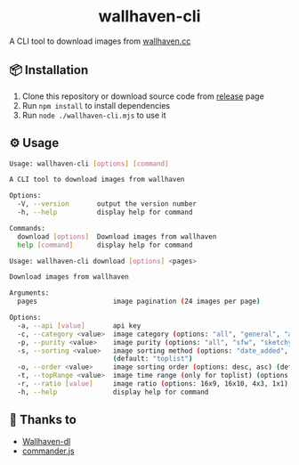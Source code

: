 <h1 align="center">
	wallhaven-cli</a>
</h1>

A CLI tool to download images from [wallhaven.cc](https://wallhaven.cc/)

## 📦 Installation

1. Clone this repository or download source code from [release](https://github.com/coxde/wallhaven-cli/releases) page
2. Run `npm install` to install dependencies
3. Run `node ./wallhaven-cli.mjs` to use it

## ⚙️ Usage

```bash
Usage: wallhaven-cli [options] [command]

A CLI tool to download images from wallhaven

Options:
  -V, --version       output the version number
  -h, --help          display help for command

Commands:
  download [options]  Download images from wallhaven
  help [command]      display help for command
```

```bash
Usage: wallhaven-cli download [options] <pages>

Download images from wallhaven

Arguments:
  pages                   image pagination (24 images per page)

Options:
  -a, --api [value]       api key
  -c, --category <value>  image category (options: "all", "general", "anime", "people", "ga", "gp") (default: "all")
  -p, --purity <value>    image purity (options: "all", "sfw", "sketchy", "nsfw", "ws", "wn", "sn") (default: "sfw")
  -s, --sorting <value>   image sorting method (options: "date_added", "relevance", "random", "views", "favorites", "toplist")
                          (default: "toplist")
  -o, --order <value>     image sorting order (options: desc, asc) (default: "desc")
  -t, --topRange <value>  image time range (only for toplist) (options: 1d, 3d, 1w, 1M, 3M, 6M, 1y) (default: "1M")
  -r, --ratio [value]     image ratio (options: 16x9, 16x10, 4x3, 1x1)
  -h, --help              display help for command
```

## 💝 Thanks to

-   [Wallhaven-dl](https://github.com/saurabhan/Wallhaven-dl)
-   [commander.js](https://github.com/tj/commander.js)
